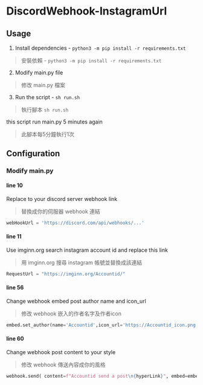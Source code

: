 # DiscordWebhook-InstagramUrl

## Usage
1. Install dependencies - `python3 -m pip install -r requirements.txt`

>安裝依賴 - `python3 -m pip install -r requirements.txt`

2. Modify main.py file 

>修改 main.py 檔案

3. Run the script - `sh run.sh` 

>執行腳本 `sh run.sh` 

this script run main.py 5 minutes again
>此腳本每5分鐘執行1次

## Configuration

### Modify main.py 

#### line 10
Replace to your discord server webhook link
>替換成你的伺服器 webhook 連結
```py
webHookUrl = 'https://discord.com/api/webhooks/...'
```

#### line 11
Use imginn.org search instagram account id and replace this link
>用 imginn.org 搜尋 instagram 帳號並替換成該連結
```py
RequestUrl = "https://imginn.org/Accountid/"
```

#### line 56
Change webhook embed post author name and icon_url
>修改 webhook 嵌入的作者名字及作者icon
```py
embed.set_author(name='Accountid',icon_url='https://Accountid_icon.png')
```

#### line 60
Change webhook post content to your style
>修改 webhook 傳送內容成你的風格
```py
webhook.send( content=f"Accountid send a post\n{hyperLink}", embed=embed)
```